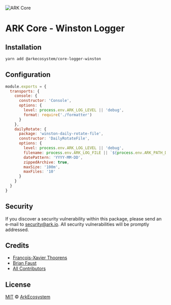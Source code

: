 ![ARK Core](https://i.imgur.com/1aP6F2o.png)

# ARK Core - Winston Logger

## Installation

```bash
yarn add @arkecosystem/core-logger-winston
```

## Configuration

```js
module.exports = {
  transports: {
    console: {
      constructor: 'Console',
      options: {
        level: process.env.ARK_LOG_LEVEL || 'debug',
        format: require('./formatter')
      }
    },
    dailyRotate: {
      package: 'winston-daily-rotate-file',
      constructor: 'DailyRotateFile',
      options: {
        level: process.env.ARK_LOG_LEVEL || 'debug',
        filename: process.env.ARK_LOG_FILE || `${process.env.ARK_PATH_DATA}/logs/core/${process.env.ARK_NETWORK_NAME}/%DATE%.log`,
        datePattern: 'YYYY-MM-DD',
        zippedArchive: true,
        maxSize: '100m',
        maxFiles: '10'
      }
    }
  }
}
```

## Security

If you discover a security vulnerability within this package, please send an e-mail to security@ark.io. All security vulnerabilities will be promptly addressed.

## Credits

- [François-Xavier Thoorens](https://github.com/fix)
- [Brian Faust](https://github.com/faustbrian)
- [All Contributors](../../../../contributors)

## License

[MIT](LICENSE) © [ArkEcosystem](https://ark.io)
